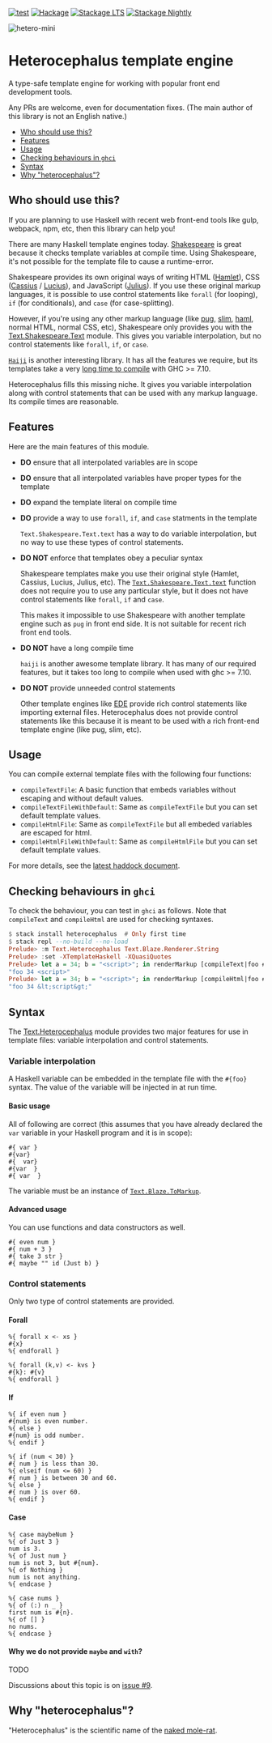 [![test](https://github.com/arowM/heterocephalus/actions/workflows/test.yaml/badge.svg)](https://github.com/arowM/heterocephalus/actions/workflows/test.yaml)
[![Hackage](https://img.shields.io/hackage/v/heterocephalus.svg)](https://hackage.haskell.org/package/heterocephalus)
[![Stackage LTS](http://stackage.org/package/heterocephalus/badge/lts)](http://stackage.org/lts/package/heterocephalus)
[![Stackage Nightly](http://stackage.org/package/heterocephalus/badge/nightly)](http://stackage.org/nightly/package/heterocephalus)

![hetero-mini](https://cloud.githubusercontent.com/assets/1481749/20267445/2a9da33e-aabe-11e6-8aa7-88e36f0a8d5d.jpg)

# Heterocephalus template engine

A type-safe template engine for working with popular front end development tools.

Any PRs are welcome, even for documentation fixes.  (The main author of this library is not an English native.)

* [Who should use this?](#who-should-use-this)
* [Features](#features)
* [Usage](#usage)
* [Checking behaviours in `ghci`](#checking-behaviours-in-ghci)
* [Syntax](#syntax)
* [Why "heterocephalus"?](#why-heterocephalus)

## Who should use this?

If you are planning to use Haskell with recent web front-end tools like gulp,
webpack, npm, etc, then this library can help you!

There are many Haskell template engines today.
[Shakespeare](http://hackage.haskell.org/package/shakespeare) is great because
it checks template variables at compile time.  Using Shakespeare, it's not
possible for the template file to cause a runtime-error.

Shakespeare provides its own original ways of writing HTML
([Hamlet](https://hackage.haskell.org/package/shakespeare/docs/Text-Hamlet.html)),
CSS
([Cassius](https://hackage.haskell.org/package/shakespeare/docs/Text-Cassius.html)
/
[Lucius](https://hackage.haskell.org/package/shakespeare/docs/Text-Lucius.html)),
and JavaScript
([Julius](https://hackage.haskell.org/package/shakespeare-2.0.11.2/docs/Text-Julius.html)).
If you use these original markup languages, it is possible to use control
statements like `forall` (for looping), `if` (for conditionals), and `case`
(for case-splitting).

However, if you're using any other markup language (like
[pug](https://pugjs.org), [slim](http://slim-lang.com/),
[haml](http://haml.info/), normal HTML, normal CSS, etc), Shakespeare only
provides you with the
[Text.Shakespeare.Text](https://hackage.haskell.org/package/shakespeare/docs/Text-Shakespeare-Text.html)
module.  This gives you variable interpolation, but no control statements like
`forall`, `if`, or `case`.

[`Haiji`](https://hackage.haskell.org/package/haiji) is another interesting
library.  It has all the features we require, but its templates take a very
[long time to compile](https://github.com/blueimpact/kucipong/pull/7) with
GHC >= 7.10.

Heterocephalus fills this missing niche. It gives you variable interpolation
along with control statements that can be used with any markup language.  Its
compile times are reasonable.

## Features

Here are the main features of this module.

* __DO__ ensure that all interpolated variables are in scope

* __DO__ ensure that all interpolated variables have proper types for the template

* __DO__ expand the template literal on compile time

* __DO__ provide a way to use `forall`, `if`, and `case` statments in the template

    `Text.Shakespeare.Text.text` has a way to do variable interpolation, but no
    way to use these types of control statements.

* __DO NOT__ enforce that templates obey a peculiar syntax

    Shakespeare templates make you use their original style (Hamlet, Cassius,
    Lucius, Julius, etc).  The
    [`Text.Shakespeare.Text.text`](https://hackage.haskell.org/package/shakespeare/docs/Text-Shakespeare-Text.html#v:text)
    function does not require you to use any particular style, but it does not
    have control statements like `forall`, `if` and `case`.

    This makes it impossible to use Shakespeare with another template engine
    such as `pug` in front end side.  It is not suitable for recent rich front
    end tools.

* __DO NOT__ have a long compile time

    `haiji` is another awesome template library. It has many of our required
    features, but it takes too long to compile when used with ghc >= 7.10.

* __DO NOT__ provide unneeded control statements

    Other template engines like [EDE](https://hackage.haskell.org/package/ede)
    provide rich control statements like importing external files.
    Heterocephalus does not provide control statements like this because it is
    meant to be used with a rich front-end template engine (like pug, slim,
    etc).

## Usage

You can compile external template files with the following four functions:

* `compileTextFile`: A basic function that embeds variables without escaping and without default values.
* `compileTextFileWithDefault`: Same as `compileTextFile` but you can set default template values.
* `compileHtmlFile`: Same as `compileTextFile` but all embeded variables are escaped for html.
* `compileHtmlFileWithDefault`: Same as `compileHtmlFile` but you can set default template values.

For more details, see the [latest haddock
document](https://www.stackage.org/haddock/nightly/heterocephalus/Text-Heterocephalus.html).

## Checking behaviours in `ghci`

To check the behaviour, you can test in `ghci` as follows. Note that
`compileText` and `compileHtml` are used for checking syntaxes.

```haskell
$ stack install heterocephalus  # Only first time
$ stack repl --no-build --no-load
Prelude> :m Text.Heterocephalus Text.Blaze.Renderer.String
Prelude> :set -XTemplateHaskell -XQuasiQuotes
Prelude> let a = 34; b = "<script>"; in renderMarkup [compileText|foo #{a} #{b}|]
"foo 34 <script>"
Prelude> let a = 34; b = "<script>"; in renderMarkup [compileHtml|foo #{a} #{b}|]
"foo 34 &lt;script&gt;"
```

## Syntax

The
[Text.Heterocephalus](https://www.stackage.org/haddock/nightly/heterocephalus/Text-Heterocephalus.html)
module provides two major features for use in template files: variable interpolation
and control statements.

### Variable interpolation

A Haskell variable can be embedded in the template file with the `#{foo}`
syntax.  The value of the variable will be injected in at run time.

#### Basic usage

All of following are correct (this assumes that you have already declared the
`var` variable in your Haskell program and it is in scope):

```text
#{ var }
#{var}
#{  var}
#{var  }
#{ var  }
```

The variable must be an instance of
[`Text.Blaze.ToMarkup`](https://hackage.haskell.org/package/blaze-markup/docs/Text-Blaze.html#t:ToMarkup).

#### Advanced usage

You can use functions and data constructors as well.

```text
#{ even num }
#{ num + 3 }
#{ take 3 str }
#{ maybe "" id (Just b) }
```

### Control statements

Only two type of control statements are provided.

#### Forall

```
%{ forall x <- xs }
#{x}
%{ endforall }

%{ forall (k,v) <- kvs }
#{k}: #{v}
%{ endforall }
```

#### If

```
%{ if even num }
#{num} is even number.
%{ else }
#{num} is odd number.
%{ endif }
```

```
%{ if (num < 30) }
#{ num } is less than 30.
%{ elseif (num <= 60) }
#{ num } is between 30 and 60.
%{ else }
#{ num } is over 60.
%{ endif }
```

#### Case

```
%{ case maybeNum }
%{ of Just 3 }
num is 3.
%{ of Just num }
num is not 3, but #{num}.
%{ of Nothing }
num is not anything.
%{ endcase }
```

```
%{ case nums }
%{ of (:) n _ }
first num is #{n}.
%{ of [] }
no nums.
%{ endcase }
```

#### Why we do not provide `maybe` and `with`?

TODO

Discussions about this topic is on [issue #9](https://github.com/arowM/heterocephalus/issues/9).

## Why "heterocephalus"?

"Heterocephalus" is the scientific name of the [naked mole-rat](https://en.wikipedia.org/wiki/Naked_mole-rat).
